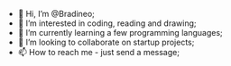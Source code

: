 - 👋 Hi, I’m @Bradineo;
- 👀 I’m interested in coding, reading and drawing;
- 🌱 I’m currently learning a few programming languages;
- 💞️ I’m looking to collaborate on startup projects; 
- 📫 How to reach me - just send a message;

<!---
Bradineo/Bradineo is a ✨ special ✨ repository because its `README.md` (this file) appears on your GitHub profile.
You can click the Preview link to take a look at your changes.
--->
